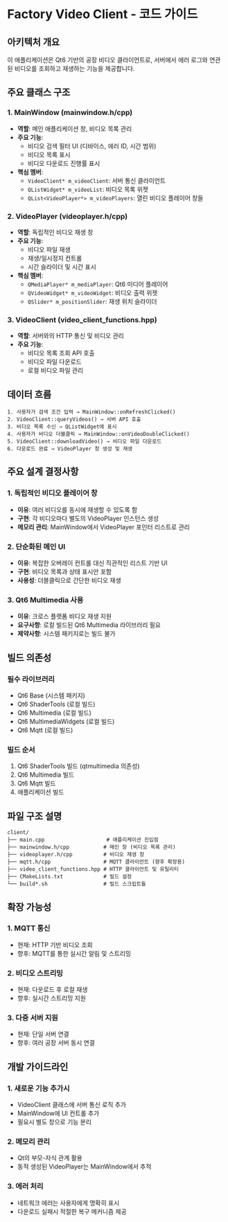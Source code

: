 # Factory Video Client - 코드 가이드

## 아키텍처 개요

이 애플리케이션은 Qt6 기반의 공장 비디오 클라이언트로, 서버에서 에러 로그와 연관된 비디오를 조회하고 재생하는 기능을 제공합니다.

## 주요 클래스 구조

### 1. MainWindow (mainwindow.h/cpp)
- **역할**: 메인 애플리케이션 창, 비디오 목록 관리
- **주요 기능**:
  - 비디오 검색 필터 UI (디바이스, 에러 ID, 시간 범위)
  - 비디오 목록 표시
  - 비디오 다운로드 진행률 표시
- **핵심 멤버**:
  - `VideoClient* m_videoClient`: 서버 통신 클라이언트
  - `QListWidget* m_videoList`: 비디오 목록 위젯
  - `QList<VideoPlayer*> m_videoPlayers`: 열린 비디오 플레이어 창들

### 2. VideoPlayer (videoplayer.h/cpp)
- **역할**: 독립적인 비디오 재생 창
- **주요 기능**:
  - 비디오 파일 재생
  - 재생/일시정지 컨트롤
  - 시간 슬라이더 및 시간 표시
- **핵심 멤버**:
  - `QMediaPlayer* m_mediaPlayer`: Qt6 미디어 플레이어
  - `QVideoWidget* m_videoWidget`: 비디오 출력 위젯
  - `QSlider* m_positionSlider`: 재생 위치 슬라이더

### 3. VideoClient (video_client_functions.hpp)
- **역할**: 서버와의 HTTP 통신 및 비디오 관리
- **주요 기능**:
  - 비디오 목록 조회 API 호출
  - 비디오 파일 다운로드
  - 로컬 비디오 파일 관리

## 데이터 흐름

```
1. 사용자가 검색 조건 입력 → MainWindow::onRefreshClicked()
2. VideoClient::queryVideos() → 서버 API 호출
3. 비디오 목록 수신 → QListWidget에 표시
4. 사용자가 비디오 더블클릭 → MainWindow::onVideoDoubleClicked()
5. VideoClient::downloadVideo() → 비디오 파일 다운로드
6. 다운로드 완료 → VideoPlayer 창 생성 및 재생
```

## 주요 설계 결정사항

### 1. 독립적인 비디오 플레이어 창
- **이유**: 여러 비디오를 동시에 재생할 수 있도록 함
- **구현**: 각 비디오마다 별도의 VideoPlayer 인스턴스 생성
- **메모리 관리**: MainWindow에서 VideoPlayer 포인터 리스트로 관리

### 2. 단순화된 메인 UI
- **이유**: 복잡한 오버레이 컨트롤 대신 직관적인 리스트 기반 UI
- **구현**: 비디오 목록과 상태 표시만 포함
- **사용성**: 더블클릭으로 간단한 비디오 재생

### 3. Qt6 Multimedia 사용
- **이유**: 크로스 플랫폼 비디오 재생 지원
- **요구사항**: 로컬 빌드된 Qt6 Multimedia 라이브러리 필요
- **제약사항**: 시스템 패키지로는 빌드 불가

## 빌드 의존성

### 필수 라이브러리
- Qt6 Base (시스템 패키지)
- Qt6 ShaderTools (로컬 빌드)
- Qt6 Multimedia (로컬 빌드)
- Qt6 MultimediaWidgets (로컬 빌드)
- Qt6 Mqtt (로컬 빌드)

### 빌드 순서
1. Qt6 ShaderTools 빌드 (qtmultimedia 의존성)
2. Qt6 Multimedia 빌드
3. Qt6 Mqtt 빌드
4. 애플리케이션 빌드

## 파일 구조 설명

```
client/
├── main.cpp                    # 애플리케이션 진입점
├── mainwindow.h/cpp           # 메인 창 (비디오 목록 관리)
├── videoplayer.h/cpp          # 비디오 재생 창
├── mqtt.h/cpp                 # MQTT 클라이언트 (향후 확장용)
├── video_client_functions.hpp # HTTP 클라이언트 및 유틸리티
├── CMakeLists.txt             # 빌드 설정
└── build*.sh                  # 빌드 스크립트들
```

## 확장 가능성

### 1. MQTT 통신
- 현재: HTTP 기반 비디오 조회
- 향후: MQTT를 통한 실시간 알림 및 스트리밍

### 2. 비디오 스트리밍
- 현재: 다운로드 후 로컬 재생
- 향후: 실시간 스트리밍 지원

### 3. 다중 서버 지원
- 현재: 단일 서버 연결
- 향후: 여러 공장 서버 동시 연결

## 개발 가이드라인

### 1. 새로운 기능 추가시
- VideoClient 클래스에 서버 통신 로직 추가
- MainWindow에 UI 컨트롤 추가
- 필요시 별도 창으로 기능 분리

### 2. 메모리 관리
- Qt의 부모-자식 관계 활용
- 동적 생성된 VideoPlayer는 MainWindow에서 추적

### 3. 에러 처리
- 네트워크 에러는 사용자에게 명확히 표시
- 다운로드 실패시 적절한 복구 메커니즘 제공